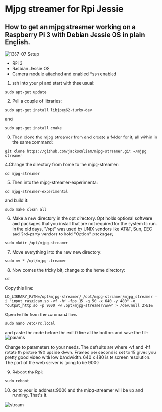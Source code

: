 # Mjpg streamer for Rpi Jessie
## How to get an mjpg streamer working on a Raspberry Pi 3 with Debian Jessie OS in plain English. 
![1367-07](https://cloud.githubusercontent.com/assets/21986609/18231653/2b8c782c-72b7-11e6-92dc-f0bc6c6606a5.jpg)
Setup
* RPi 3
* Rasbian Jessie OS
* Camera module attached and enabled
*ssh enabled
1. ssh into your pi and start with thse usual:
```
sudo apt-get update
```
2. Pull a couple of libraries:

```
sudo apt-get install libjpeg62-turbo-dev
```
and
```
sudo apt-get install cmake
```
3. Then clone the mjpg streamer from <a href="https://github.com/jacksonliam/mjpg-streamer.git" title="jackson liam"></a> and create a folder for it, all within in the same command:
```
git clone https://github.com/jacksonliam/mjpg-streamer.git ~/mjpg streamer
```
4.Change the directory from home to the mjpg-streamer:
```
cd mjpg-streamer
```
5. Then into the mjpg-streamer-experimental:
```
cd mjpg-streamer-experimental
```
and build it:
```
sudo make clean all
```
6. Make a new directory in the opt directory. Opt holds optional software and packages that you install that are not required for the system to run. In the old days, "/opt" was used by UNIX vendors like AT&T, Sun, DEC and 3rd-party vendors to hold "Option" packages;
```
sudo mkdir /opt/mjpg-streamer
```
7. Move everything into the new new directory:
```
sudo mv * /opt/mjpg-streamer
```
8. Now comes the tricky bit, change to the home directory:
```
cd
```
Copy this line:
```
LD_LIBRARY_PATH=/opt/mjpg-streamer/ /opt/mjpg-streamer/mjpg_streamer -i "input_raspicam.so -vf -hf -fps 15 -q 50 -x 640 -y 480" -o "output_http.so -p 9000 -w /opt/mjpg-streamer/www" > /dev/null 2>&1&
```
Open te file from the command line:
```
sudo nano /etc/rc.local
```
and paste the code before the exit 0 line at the bottom and save the file
![params](https://cloud.githubusercontent.com/assets/21986609/18417320/0e049218-7824-11e6-9d23-06426b74cd0e.jpg)

Change to parameters to your needs. The defaults are where -vf and -hf rotate th picture 180 upside down. Frames per second is set to 15 gives you pretty good video with low bandwidth. 640  x 480 is te screen resolution. The port of the web server is going to be 9000

9. Reboot the Rpi:
```
sudo reboot
```
10. go to your ip address:9000 and the mjpg-streamer will be up and running. That's it.

![stream](https://cloud.githubusercontent.com/assets/21986609/18417210/62823dde-7821-11e6-8b69-de9f5b38d912.jpg)

